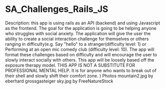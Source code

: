 # SA_Challenges_Rails_JS
Description: this app is using rails as an API (backend) and using Javascript as the frontend. The goal for the application is going to be helping anyone who struggles with social anxiety. The application will give the user the ability to create a social interaction challenge for themselves or others ranging in difficulty(e.g. Say "hello" to a stranger(difficulty level: 1) or Performing at an open mic comedy club (difficulty level: 10). The app will format these challenges based on difficulty and will encourage the user to slowly interact socially with others. This app will be loosely based off the exposure therapy model. THIS APP IS NOT A SUBSTITUTE FOR PROFESSIONAL MENTAL HELP. It is for anyone who wants to break out of their shell and slowly shift their comfort zone. )
Photos
mountain2.jpg by eberhard grossgasteiger
sky.jpg by FreeNatureStock